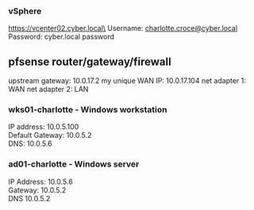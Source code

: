 

### vSphere

https://vcenter02.cyber.local\
Username: charlotte.croce@cyber.local\
Password: cyber.local password

## pfsense router/gateway/firewall
upstream gateway: 10.0.17.2
my unique WAN IP: 10.0.17.104
net adapter 1: WAN
net adapter 2: LAN

### wks01-charlotte - Windows workstation

IP address: 10.0.5.100\
Default Gateway: 10.0.5.2\
DNS: 10.0.5.6

### ad01-charlotte - Windows server

IP Address: 10.0.5.6\
Gateway: 10.0.5.2\
DNS 10.0.5.2
